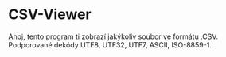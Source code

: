 # CSV-Viewer
Ahoj, tento program ti zobrazí jakýkoliv soubor ve formátu .CSV.
Podporované dekódy UTF8, UTF32, UTF7, ASCII, ISO-8859-1.
